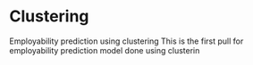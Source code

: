 # Clustering
Employability prediction using clustering
 This is the first pull for employability prediction model done using clusterin
 
 
